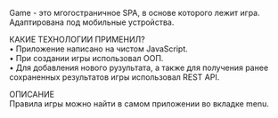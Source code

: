 Game - это мгогостраничное SPA, в основе которого лежит игра. Адаптирована под мобильные устройства.

КАКИЕ ТЕХНОЛОГИИ ПРИМЕНИЛ?<br>
• Приложение написано на чистом JavaScript.<br>
• При создании игры использовал ООП.<br>
• Для добавления нового рузультата, а также для получения ранее сохраненных результатов игры использовал REST API.

ОПИСАНИЕ<br>
Правила игры можно найти в самом приложении во вкладке menu.
